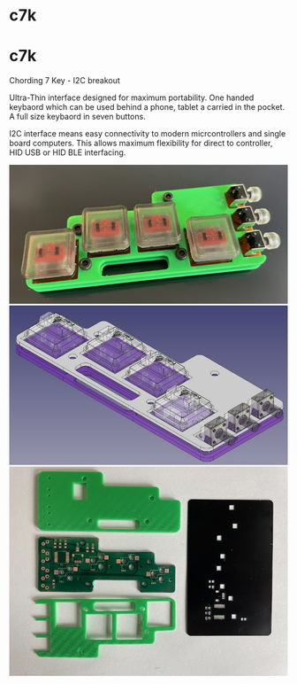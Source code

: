 # c7k

c7k
===

Chording 7 Key - I2C breakout

Ultra-Thin interface designed for maximum portability. One handed keybaord which can be used behind a phone, tablet a carried in the pocket. A full size keybaord in seven buttons.

I2C interface means easy connectivity to modern micrcontrollers and single board computers. This allows maximum flexibility for direct to controller, HID USB or HID BLE interfacing.

![Screenshot](pics/c7k-asm.jpeg)
![Screenshot](pics/c7k-3d.jpeg)
![Screenshot](pics/c7k-pcb-case-stencil.jpeg)




